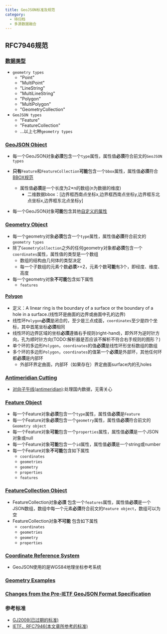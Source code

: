```yaml
---
title: GeoJSON标准及规范
category:
  - 待归档
  - 多源数据融合
---
```

## RFC7946规范
### [数据类型](https://www.rfc-editor.org/rfc/rfc7946#section-1.4)
- `geometry types`
    - "Point"
    - "MultiPoint"
    - "LineString"
    - "MultiLineString"
    - "Polygon"
    - "MultiPolygon"
    - "GeometryCollection"
- `GeoJSON types`
    - "Feature"
    - "FeatureCollection"
    - ...以上七种`geometry types`
### [GeoJSON Object](https://www.rfc-editor.org/rfc/rfc7946#section-3)
- 每一个GeoJSON对象**必须**包含一个`type`属性，属性值**必须**符合前文的`GeoJSON types`
- **只有**`Feature`和`FeatureCollection`**可能**包含一个`bbox`属性，属性值**必须**符合[BBOX规范](https://www.rfc-editor.org/rfc/rfc7946#section-5)

    - 属性值**必须**是一个长度为2*n的数组(n为数据的维度)
        - 二维数据bbox：[边界框西南点坐标x,边界框西南点坐标y,边界框东北点坐标x,边界框东北点坐标y]
- 每一个GeoJSON对象**可能**包含其他[自定义的属性](https://www.rfc-editor.org/rfc/rfc7946#section-6)
### [Geometry Object](https://www.rfc-editor.org/rfc/rfc7946#section-3.1)
- 每一个geometry对象**必须**包含一个`type`属性，属性值**必须**符合前文的`geometry types`
- 除了`GeometryCollection`之外的任何geometry对象都**必须**包含一个`coordinates`属性，属性值的类型是一个数组
    - 数组的结构由几何体的类型决定
    - 每一个子数组的元素个数**必须**>=2，元素个数**可能**有3个，即经度、维度、高度
- 每一个geometry对象**不可能**包含如下属性
    - `features`
#### [Polygon](https://www.rfc-editor.org/rfc/rfc7946#section-3.1.6)
- 定义：A linear ring is the boundary of a surface or the boundary of a hole in a surface.(线性环是曲面的边界或曲面中孔的边界)
- 线性环`Polygon`**必须**是闭合的，至少是三点成面，`coordinates`至少是四个坐标，其中首尾坐标**必须**相同
- 线性环的边界区域的坐标**必须**遵循右手规则(right-hand)，即外环为逆时针方向，孔为顺时针方向(TODO:解析器是否应该不解析不符合右手规则的图形？)
- 单个环的多边形`Polygon`，`coordinates`的值**必须**是线性环形坐标数组的数组
- 多个环的多边形`Polygon`，`coordinates`的值第一个**必须**是外部环，其他任何环都**必须**是内部环
    - 外部环界定曲面，内部环（如果存在）界定曲面surface内的孔holes
### [Antimeridian Cutting](https://www.rfc-editor.org/rfc/rfc7946#section-3.1.9)
- [对向子午线(antimeridian)](https://baike.baidu.com/item/180%E5%BA%A6%E7%BB%8F%E7%BA%BF/8396631?fr=ge_ala):处理国内数据，无需关心
### [Feature Object](https://www.rfc-editor.org/rfc/rfc7946#section-3.2)
- 每一个Feature对象**必须**包含一个`type`属性，属性值**必须**是`Feature`
- 每一个Feature对象**必须**包含一个`geometry`属性，属性值**必须**符合前文的`Geometry object`
- 每一个Feature对象**可能**包含一个`properties`属性，属性值**必须**是一个JSON对象或null
- 每一个Feature对象**可能**包含一个`id`属性，属性值**必须**是一个string或number
- 每一个Feature对象**不可能**包含如下属性
    - `coordinates`
    - `geometries`
    - `geometry`
    - `properties`
    - `features`
### [FeatureCollection Object](https://www.rfc-editor.org/rfc/rfc7946#section-3.3)
- FeatureCollection对象**必须** 包含一个`features`属性，属性值**必须**是一个JSON数组，数组中每一个元素**必须**符合前文的`Feature object`，数组可以为空
- FeatureCollection对象**不可能** 包含如下属性
    - `coordinates`
    - `geometries`
    - `geometry`
    - `properties`
### [Coordinate Reference System](https://www.rfc-editor.org/rfc/rfc7946#section-4)
- GeoJSON使用的是WGS84地理坐标参考系统
### [Geometry Examples](https://www.rfc-editor.org/rfc/rfc7946#appendix-A)
### [Changes from the Pre-IETF GeoJSON Format Specification](https://www.rfc-editor.org/rfc/rfc7946#appendix-B)
### 参考标准
- [GJ2008(已过期的标准)](https://geojson.org/geojson-spec.html#link-objects)
- [IETF、RFC7946(本文章所参考的标准)](https://datatracker.ietf.org/doc/html/rfc7946)
